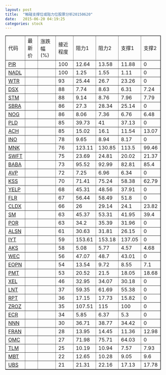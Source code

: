 ```yaml
---
layout: post
title:  "触碰支撑位或阻力位股票分析20150620"
date:   2015-06-20 04:19:25
categories: stock
---
```

<script type="text/javascript">
var stockList = []
stockList.push('gb_pir');
stockList.push('gb_nadl');
stockList.push('gb_wtr');
stockList.push('gb_dsx');
stockList.push('gb_stm');
stockList.push('gb_sbra');
stockList.push('gb_nog');
stockList.push('gb_pld');
stockList.push('gb_ach');
stockList.push('gb_ino');
stockList.push('gb_mnk');
stockList.push('gb_swft');
stockList.push('gb_baba');
stockList.push('gb_avp');
stockList.push('gb_kss');
stockList.push('gb_yelp');
stockList.push('gb_flr');
stockList.push('gb_cldx');
stockList.push('gb_sm');
stockList.push('gb_por');
stockList.push('gb_alsn');
stockList.push('gb_iyt');
stockList.push('gb_aks');
stockList.push('gb_wec');
stockList.push('gb_eopn');
stockList.push('gb_pmt');
stockList.push('gb_xel');
stockList.push('gb_lnt');
stockList.push('gb_rpt');
stockList.push('gb_zroz');
stockList.push('gb_ecr');
stockList.push('gb_nnn');
stockList.push('gb_fran');
stockList.push('gb_omc');
stockList.push('gb_tlm');
stockList.push('gb_mbt');
stockList.push('gb_ubs');
</script>
<table border="1">
 <tr>
 <td>代码</td>
 <td>最新价</td>
 <td>涨跌幅(%)</td>
 <td>接近程度</td>
 <td>阻力1</td>
 <td>阻力2</td>
 <td>支撑1</td>
 <td>支撑2</td>
</tr>
  <tr id="pir" class="green">
  <td><a href="http://stock.finance.sina.com.cn/usstock/quotes/PIR.html" target="_blank">PIR</a></td><td></td><td></td><td>100</td><td>12.64</td><td>13.58</td><td>11.88</td><td>0</td></tr>
  <tr id="nadl" class="green">
  <td><a href="http://stock.finance.sina.com.cn/usstock/quotes/NADL.html" target="_blank">NADL</a></td><td></td><td></td><td>100</td><td>1.25</td><td>1.55</td><td>1.11</td><td>0</td></tr>
  <tr id="wtr" class="red">
  <td><a href="http://stock.finance.sina.com.cn/usstock/quotes/WTR.html" target="_blank">WTR</a></td><td></td><td></td><td>93</td><td>25.44</td><td>26.7</td><td>23.26</td><td>0</td></tr>
  <tr id="dsx" class="red">
  <td><a href="http://stock.finance.sina.com.cn/usstock/quotes/DSX.html" target="_blank">DSX</a></td><td></td><td></td><td>88</td><td>7.74</td><td>8.63</td><td>6.31</td><td>7.24</td></tr>
  <tr id="stm" class="green">
  <td><a href="http://stock.finance.sina.com.cn/usstock/quotes/STM.html" target="_blank">STM</a></td><td></td><td></td><td>88</td><td>9.14</td><td>8.76</td><td>7.96</td><td>7.79</td></tr>
  <tr id="sbra" class="red">
  <td><a href="http://stock.finance.sina.com.cn/usstock/quotes/SBRA.html" target="_blank">SBRA</a></td><td></td><td></td><td>86</td><td>27.3</td><td>28.34</td><td>25.14</td><td>0</td></tr>
  <tr id="nog" class="green">
  <td><a href="http://stock.finance.sina.com.cn/usstock/quotes/NOG.html" target="_blank">NOG</a></td><td></td><td></td><td>86</td><td>8.06</td><td>7.36</td><td>6.76</td><td>6.48</td></tr>
  <tr id="pld" class="red">
  <td><a href="http://stock.finance.sina.com.cn/usstock/quotes/PLD.html" target="_blank">PLD</a></td><td></td><td></td><td>85</td><td>39.73</td><td>41</td><td>37.13</td><td>0</td></tr>
  <tr id="ach" class="green">
  <td><a href="http://stock.finance.sina.com.cn/usstock/quotes/ACH.html" target="_blank">ACH</a></td><td></td><td></td><td>85</td><td>15.02</td><td>16.1</td><td>11.54</td><td>13.07</td></tr>
  <tr id="ino" class="red">
  <td><a href="http://stock.finance.sina.com.cn/usstock/quotes/INO.html" target="_blank">INO</a></td><td></td><td></td><td>78</td><td>9.65</td><td>8.94</td><td>8.17</td><td>0</td></tr>
  <tr id="mnk" class="red">
  <td><a href="http://stock.finance.sina.com.cn/usstock/quotes/MNK.html" target="_blank">MNK</a></td><td></td><td></td><td>76</td><td>123.11</td><td>130.85</td><td>113.5</td><td>99.46</td></tr>
  <tr id="swft" class="red">
  <td><a href="http://stock.finance.sina.com.cn/usstock/quotes/SWFT.html" target="_blank">SWFT</a></td><td></td><td></td><td>75</td><td>23.69</td><td>24.81</td><td>20.02</td><td>21.37</td></tr>
  <tr id="baba" class="green">
  <td><a href="http://stock.finance.sina.com.cn/usstock/quotes/BABA.html" target="_blank">BABA</a></td><td></td><td></td><td>73</td><td>95.52</td><td>92.99</td><td>82.81</td><td>85.4</td></tr>
  <tr id="avp" class="red">
  <td><a href="http://stock.finance.sina.com.cn/usstock/quotes/AVP.html" target="_blank">AVP</a></td><td></td><td></td><td>72</td><td>7.25</td><td>6.96</td><td>6.34</td><td>0</td></tr>
  <tr id="kss" class="green">
  <td><a href="http://stock.finance.sina.com.cn/usstock/quotes/KSS.html" target="_blank">KSS</a></td><td></td><td></td><td>70</td><td>71.41</td><td>75.24</td><td>58.38</td><td>62.79</td></tr>
  <tr id="yelp" class="red">
  <td><a href="http://stock.finance.sina.com.cn/usstock/quotes/YELP.html" target="_blank">YELP</a></td><td></td><td></td><td>68</td><td>45.31</td><td>48.56</td><td>37.91</td><td>0</td></tr>
  <tr id="flr" class="red">
  <td><a href="http://stock.finance.sina.com.cn/usstock/quotes/FLR.html" target="_blank">FLR</a></td><td></td><td></td><td>67</td><td>56.44</td><td>58.49</td><td>51.8</td><td>0</td></tr>
  <tr id="cldx" class="red">
  <td><a href="http://stock.finance.sina.com.cn/usstock/quotes/CLDX.html" target="_blank">CLDX</a></td><td></td><td></td><td>66</td><td>26</td><td>29.14</td><td>24.1</td><td>23.82</td></tr>
  <tr id="sm" class="red">
  <td><a href="http://stock.finance.sina.com.cn/usstock/quotes/SM.html" target="_blank">SM</a></td><td></td><td></td><td>63</td><td>45.37</td><td>53.31</td><td>41.95</td><td>39.4</td></tr>
  <tr id="por" class="green">
  <td><a href="http://stock.finance.sina.com.cn/usstock/quotes/POR.html" target="_blank">POR</a></td><td></td><td></td><td>63</td><td>34.2</td><td>35.39</td><td>31.96</td><td>0</td></tr>
  <tr id="alsn" class="red">
  <td><a href="http://stock.finance.sina.com.cn/usstock/quotes/ALSN.html" target="_blank">ALSN</a></td><td></td><td></td><td>61</td><td>30.63</td><td>31.81</td><td>26.15</td><td>0</td></tr>
  <tr id="iyt" class="red">
  <td><a href="http://stock.finance.sina.com.cn/usstock/quotes/IYT.html" target="_blank">IYT</a></td><td></td><td></td><td>59</td><td>153.61</td><td>153.18</td><td>137.05</td><td>0</td></tr>
  <tr id="aks" class="green">
  <td><a href="http://stock.finance.sina.com.cn/usstock/quotes/AKS.html" target="_blank">AKS</a></td><td></td><td></td><td>58</td><td>5.08</td><td>5.77</td><td>4.57</td><td>4.68</td></tr>
  <tr id="wec" class="red">
  <td><a href="http://stock.finance.sina.com.cn/usstock/quotes/WEC.html" target="_blank">WEC</a></td><td></td><td></td><td>56</td><td>47.07</td><td>48.7</td><td>43.01</td><td>0</td></tr>
  <tr id="eopn" class="green">
  <td><a href="http://stock.finance.sina.com.cn/usstock/quotes/EOPN.html" target="_blank">EOPN</a></td><td></td><td></td><td>54</td><td>13.54</td><td>9.72</td><td>8.55</td><td>7.1</td></tr>
  <tr id="pmt" class="green">
  <td><a href="http://stock.finance.sina.com.cn/usstock/quotes/PMT.html" target="_blank">PMT</a></td><td></td><td></td><td>53</td><td>20.52</td><td>21.5</td><td>18.05</td><td>18.68</td></tr>
  <tr id="xel" class="red">
  <td><a href="http://stock.finance.sina.com.cn/usstock/quotes/XEL.html" target="_blank">XEL</a></td><td></td><td></td><td>46</td><td>32.95</td><td>34.07</td><td>30.18</td><td>0</td></tr>
  <tr id="lnt" class="red">
  <td><a href="http://stock.finance.sina.com.cn/usstock/quotes/LNT.html" target="_blank">LNT</a></td><td></td><td></td><td>37</td><td>59.35</td><td>61.69</td><td>55.38</td><td>0</td></tr>
  <tr id="rpt" class="red">
  <td><a href="http://stock.finance.sina.com.cn/usstock/quotes/RPT.html" target="_blank">RPT</a></td><td></td><td></td><td>36</td><td>17.15</td><td>17.73</td><td>15.82</td><td>0</td></tr>
  <tr id="zroz" class="green">
  <td><a href="http://stock.finance.sina.com.cn/usstock/quotes/ZROZ.html" target="_blank">ZROZ</a></td><td></td><td></td><td>35</td><td>107.51</td><td>115</td><td>100</td><td>0</td></tr>
  <tr id="ecr" class="green">
  <td><a href="http://stock.finance.sina.com.cn/usstock/quotes/ECR.html" target="_blank">ECR</a></td><td></td><td></td><td>34</td><td>5.85</td><td>6.37</td><td>5.3</td><td>0</td></tr>
  <tr id="nnn" class="red">
  <td><a href="http://stock.finance.sina.com.cn/usstock/quotes/NNN.html" target="_blank">NNN</a></td><td></td><td></td><td>30</td><td>36.71</td><td>38.77</td><td>34.42</td><td>0</td></tr>
  <tr id="fran" class="red">
  <td><a href="http://stock.finance.sina.com.cn/usstock/quotes/FRAN.html" target="_blank">FRAN</a></td><td></td><td></td><td>28</td><td>13.95</td><td>14.45</td><td>11.36</td><td>12.98</td></tr>
  <tr id="omc" class="green">
  <td><a href="http://stock.finance.sina.com.cn/usstock/quotes/OMC.html" target="_blank">OMC</a></td><td></td><td></td><td>27</td><td>71.98</td><td>75.71</td><td>64.03</td><td>0</td></tr>
  <tr id="tlm" class="green">
  <td><a href="http://stock.finance.sina.com.cn/usstock/quotes/TLM.html" target="_blank">TLM</a></td><td></td><td></td><td>25</td><td>10.19</td><td>10.94</td><td>7.57</td><td>7.93</td></tr>
  <tr id="mbt" class="red">
  <td><a href="http://stock.finance.sina.com.cn/usstock/quotes/MBT.html" target="_blank">MBT</a></td><td></td><td></td><td>22</td><td>12.65</td><td>10.28</td><td>9.05</td><td>9.6</td></tr>
  <tr id="ubs" class="green">
  <td><a href="http://stock.finance.sina.com.cn/usstock/quotes/UBS.html" target="_blank">UBS</a></td><td></td><td></td><td>21</td><td>21.31</td><td>22.16</td><td>17.13</td><td>17.78</td></tr>
</table>
